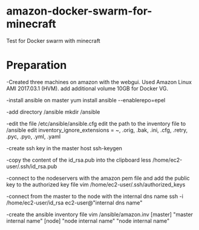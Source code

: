# amazon-docker-swarm-for-minecraft
Test for Docker swarm with minecraft

# Preparation

-Created three machines on amazon with the webgui. Used Amazon Linux AMI 2017.03.1 (HVM).
add additional volume 10GB for Docker VG.

-install ansible on master
yum install ansible --enablerepo=epel

-add directory /ansible
mkdir /ansible

-edit the file /etc/ansible/ansible.cfg
edit the path to the inventory file to /ansible
edit inventory_ignore_extensions = ~, .orig, .bak, .ini, .cfg, .retry, .pyc, .pyo, .yml, .yaml

-create ssh key in the master host
ssh-keygen

-copy the content of the id_rsa.pub into the clipboard
less /home/ec2-user/.ssh/id_rsa.pub

-connect to the nodeservers with the amazon pem file and add the public key to the authorized key file
vim /home/ec2-user/.ssh/authorized_keys

-connect from the master to the node with the internal dns name
ssh -i /home/ec2-user/id_rsa ec2-user@"internal dns name"

-create the ansible inventory file
vim /ansible/amazon.inv
[master]
"master internal name"
[node]
"node internal name"
"node internal name"
